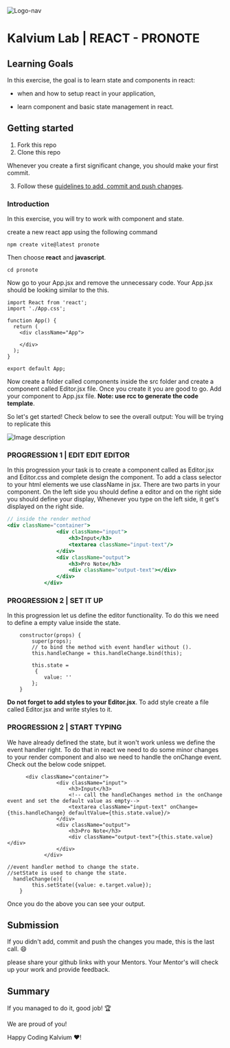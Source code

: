 ![Logo-nav](https://s3.ap-south-1.amazonaws.com/kalvi-education.github.io/front-end-web-development/Kalvium-Logo.png)

# Kalvium Lab | REACT - PRONOTE

## Learning Goals

In this exercise, the goal is to learn state and components in react:

- when and how to setup react in your application,

- learn component and basic state management in react.

## Getting started

1. Fork this repo
2. Clone this repo

Whenever you create a first significant change, you should make your first commit.

3. Follow these [guidelines to add, commit and push changes](https://github.com/Kalvium-Program/general-guidelines-labs-project-builders).

### Introduction

In this exercise, you will try to work with component and state.

create a new react app using the following command

```
npm create vite@latest pronote
```

Then choose **react** and **javascript**.

```
cd pronote
```

Now go to your App.jsx and remove the unnecessary code. Your App.jsx should be looking similar to the this.

```
import React from 'react';
import './App.css';

function App() {
  return (
    <div className="App">

    </div>
  );
}

export default App;
```

Now create a folder called components inside the src folder and create a component called Editor.jsx file. Once you create it you are good to go. Add your component to App.jsx file.
**Note: use rcc to generate the code template**.

So let's get started!
Check below to see the overall output: You will be trying to replicate this

![Image description](https://i1.faceprep.in/ProGrad/l3-output1.png)

### PROGRESSION 1 | EDIT EDIT EDITOR

In this progression your task is to create a component called as Editor.jsx and Editor.css and complete design the component. To add a class selector to your html elements we use className in jsx.
There are two parts in your component. On the left side you should define a editor and on the right side you should define your display, Whenever you type on the left side, it get's displayed on the right side.

```Editor.jsx
// inside the render method
<div className="container">
                <div className="input">
                    <h3>Input</h3>
                    <textarea className="input-text"/>
                </div>
                <div className="output">
                    <h3>Pro Note</h3>
                    <div className="output-text"></div>
                </div>
            </div>
```

### PROGRESSION 2 | SET IT UP

In this progression let us define the editor functionality. To do this we need to define a empty value inside the state.

```
    constructor(props) {
        super(props);
        // to bind the method with event handler without ().
        this.handleChange = this.handleChange.bind(this);

        this.state =
         {
            value: ''
        };
    }
```

**Do not forget to add styles to your Editor.jsx**. To add style create a file called Editor.jsx and write styles to it.

### PROGRESSION 2 | START TYPING

We have already defined the state, but it won't work unless we define the event handler right. To do that in react we need to do some minor changes to your render component and also we need to handle the onChange event.
Check out the below code snippet.

```
      <div className="container">
                <div className="input">
                    <h3>Input</h3>
                    <!-- call the handleChanges method in the onChange event and set the default value as empty-->
                    <textarea className="input-text" onChange={this.handleChange} defaultValue={this.state.value}/>
                </div>
                <div className="output">
                    <h3>Pro Note</h3>
                    <div className="output-text">{this.state.value}</div>
                </div>
            </div>
```

```
//event handler method to change the state.
//setState is used to change the state.
  handleChange(e){
        this.setState({value: e.target.value});
    }
```

Once you do the above you can see your output.

## Submission

If you didn't add, commit and push the changes you made, this is the last call. :smile:

please share your github links with your Mentors. Your Mentor's will check up your work and provide feedback.

## Summary

If you managed to do it, good job! :trophy:

We are proud of you!

Happy Coding Kalvium ❤️!
